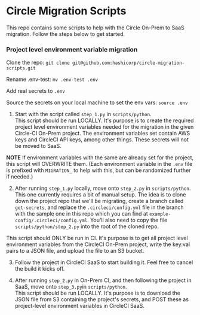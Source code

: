 # Circle Migration Scripts

This repo contains some scripts to help with the Circle On-Prem to SaaS migration. Follow the steps below to get started. 

### Project level environment variable migration

Clone the repo:
`git clone git@github.com:hashicorp/circle-migration-scripts.git`

Rename .env-test:
`mv .env-test .env`

Add real secrets to `.env`

Source the secrets on your local machine to set the env vars:
`source .env`

1. Start with the script called `step_1.py` in `scripts/python`. <br />
This script should be run LOCALLY. It's purpose is to create the required project level environment variables needed for the migration in the given Circle-CI On-Prem project. The environment variables set contain AWS keys and CircleCI API keys, among other things. These secrets will not be moved to SaaS.

**NOTE** If environment variables with the same are already set for the project, this script will OVERWRITE them. (Each environment variable in the `.env` file is prefixed with `MIGRATION_` to help with this, but can be randomized further if needed.)

2. After running `step_1.py` locally, move onto `step_2.py` in `scripts/python`. <br />
This one currently requires a bit of manual setup. The idea is to clone down the project repo that we'll be migrating, create a branch called `get-secrets`, and replace the `.circleci/config.yml` file in the branch with the sample one in this repo which you can find at `example-config/.circleci/config.yml`. You'll also need to copy the file `scripts/python/step_2.py` into the root of the cloned repo.

This script should ONLY be run in CI. It's purpose is to get all project level environment variables from the CircleCI On-Prem project, write the key:val pairs to a JSON file, and upload the file to an S3 bucket.

3. Follow the project in CircleCI SaaS to start building it. Feel free to cancel the build it kicks off.

4. After running `step_2.py` in On-Prem CI, and then following the project in SaaS, move onto `step_3.py`in `scripts/python`. <br />
This script should be run LOCALLY. It's purpose is to download the JSON file from S3 containing the project's secrets, and POST these as project-level environment variables in CircleCI SaaS. 
